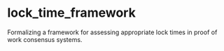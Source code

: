 # lock_time_framework
Formalizing a framework for assessing appropriate lock times in proof of work consensus systems.
